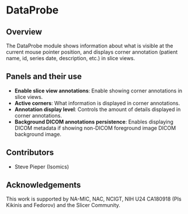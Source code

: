 # DataProbe

## Overview

The DataProbe module shows information about what is visible at the current mouse pointer position,
and displays corner annotation (patient name, id, series date, description, etc.) in slice views.

## Panels and their use

- **Enable slice view annotations**: Enable showing corner annotations in slice views.
- **Active corners**: What information is displayed in corner annotations.
- **Annotation display level**: Controls the amount of details displayed in corner annotations.
- **Background DICOM annotations persistence**: Enables displaying DICOM metadata if showing non-DICOM foreground image DICOM background image.

## Contributors

- Steve Pieper (Isomics)

## Acknowledgements

This work is supported by NA-MIC, NAC, NCIGT, NIH U24 CA180918 (PIs Kikinis and Fedorov) and the Slicer Community.
